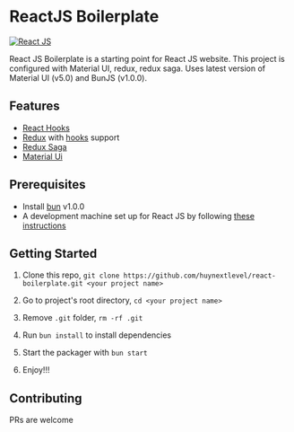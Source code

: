 # ReactJS Boilerplate

[![React JS](https://img.shields.io/badge/-ReactJs-61DAFB?logo=react&logoColor=white&style=for-the-badge)](https://reactjs.org/)

React JS Boilerplate is a starting point for React JS website. This project is configured with Material UI, redux, redux saga.
Uses latest version of Material UI (v5.0) and BunJS (v1.0.0).

## Features
- [React Hooks](https://reactjs.org/docs/hooks-intro.html)
- [Redux](http://redux.js.org/) with [hooks](https://react-redux.js.org/api/hooks) support
- [Redux Saga](https://redux-saga.js.org/)
- [Material Ui](https://mui.com/)
  
## Prerequisites

- Install [bun](https://bun.sh/) v1.0.0
- A development machine set up for React JS by following [these instructions](https://reactjs.org/docs/getting-started.html)

## Getting Started

1. Clone this repo, `git clone https://github.com/huynextlevel/react-boilerplate.git <your project name>`
2. Go to project's root directory, `cd <your project name>`
3. Remove `.git` folder, `rm -rf .git`
4. Run `bun install` to install dependencies

5. Start the packager with `bun start`
6. Enjoy!!!

## Contributing

PRs are welcome